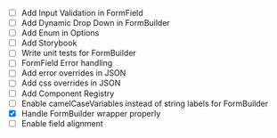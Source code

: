 - [ ] Add Input Validation in FormField
- [ ] Add Dynamic Drop Down in FormBuilder
- [ ] Add Enum in Options
- [ ] Add Storybook
- [ ] Write unit tests for FormBuilder
- [ ] FormField Error handling
- [ ] Add error overrides in JSON
- [ ] Add css overrides in JSON
- [ ] Add Component Registry
- [ ] Enable camelCaseVariables instead of string labels for FormBuilder
- [X] Handle FormBuilder wrapper properly
- [ ] Enable field alignment
